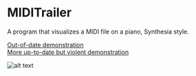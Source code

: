 # MIDITrailer
A program that visualizes a MIDI file on a piano, Synthesia style.

[Out-of-date demonstration](https://cdn.streamable.com/video/mp4/2ta5.mp4)<br>
[More up-to-date but violent demonstration](https://cdn.streamable.com/video/mp4/gu1p.mp4)

![alt text](http://i.imgur.com/NkpA94U.png)
